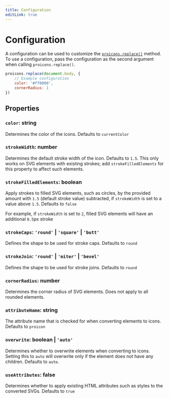 ```yaml
---
title: Configuration
editLink: true
---
```

# Configuration
A configuration can be used to customize the [`proicons.replace()`](./javascript-api#proiconsreplacerootelm-element-config-proiconreplaceconfig-void) method.
To use a configuration, pass the configuration as the second argument when calling `proicons.replace()`.

```javascript
proicons.replace(document.body, {
    // Example configuration
    color: '#ff0000',
    cornerRadius: 1
})
```
## Properties
### `color`: string
Determines the color of the icons. Defaults to `currentColor`

### `strokeWidth`: number
Determines the default stroke width of the icon. Defaults to `1.5`. This only works on SVG elements with existing strokes; add `strokeFilledElements` for this property to affect such elements.

### `strokeFilledElements`: boolean
Apply strokes to filled SVG elements, such as circles, by the provided amount with `1.5` (default stroke value) subtracted, if `strokeWidth` is set to a value above `1.5`. Defaults to `false`

For example, if `strokeWidth` is set to `2`, filled SVG elements will have an additional `0.5`px stroke

### `strokeCaps`: `'round'` | `'square'` | `'butt'`
Defines the shape to be used for stroke caps. Defaults to `round`

### `strokeJoin`: `'round'` | `'miter'` | `'bevel'`
Defines the shape to be used for stroke joins. Defaults to `round`

### `cornerRadius`: number
Determines the corner radius of SVG elements. Does not apply to all rounded elements.

### `attributeName`: string
The attribute name that is checked for when converting elements to icons. Defaults to `proicon`

### `overwrite`: boolean | `'auto'`
Determines whether to overwrite elements when converting to icons. Setting this to `auto` will overwrite only if the element does not have any children. Defaults to `auto`.

### `useAttributes`: false
Determines whether to apply existing HTML attributes such as styles to the converted SVGs. Defaults to `true`
